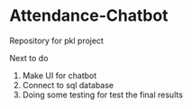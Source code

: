﻿# Attendance-Chatbot
Repository for pkl project

Next to do 
1. Make UI for chatbot
2. Connect to sql database
3. Doing some testing for test the final results 
